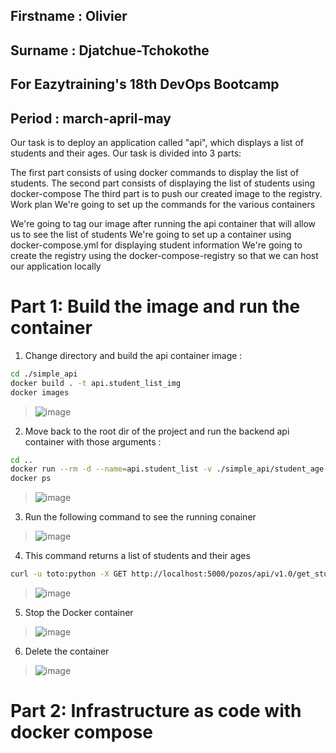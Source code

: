 ## Firstname : Olivier

## Surname : Djatchue-Tchokothe

## For Eazytraining's 18th DevOps Bootcamp

## Period : march-april-may

Our task is to deploy an application called "api", which displays a list of students and their ages. Our task is divided into 3 parts:

The first part consists of using docker commands to display the list of students.
The second part consists of displaying the list of students using docker-compose
The third part is to push our created image to the registry.
Work plan
We're going to set up the commands for the various containers

We're going to tag our image after running the api container that will allow us to see the list of students
We're going to set up a container using docker-compose.yml for displaying student information
We're going to create the registry using the docker-compose-registry so that we can host our application locally


# Part 1: Build the image and run the container

1) Change directory and build the api container image :
```bash
cd ./simple_api
docker build . -t api.student_list_img
docker images
```
>![image](https://github.com/user-attachments/assets/2f6b6222-c8d0-42b3-9d64-5e76f31260d1)

2) Move back to the root dir of the project and run the backend api container with those arguments :

```bash
cd ..
docker run --rm -d --name=api.student_list -v ./simple_api/student_age.json:/data/student_age.json api.student_list.img
docker ps
```
>![image](https://github.com/user-attachments/assets/0d159e2c-f4e8-4f60-aada-8dd58ec8d55c)

3) Run the following command to see the running conainer

>![image](https://github.com/user-attachments/assets/41c00b03-5f7a-404c-99ed-189d967ead12)

4) This command returns a list of students and their ages
```bash
curl -u toto:python -X GET http://localhost:5000/pozos/api/v1.0/get_student_ages
```
>![image](https://github.com/user-attachments/assets/366d0509-3ecd-4980-ac24-c293fcf4d76d)
5) Stop the Docker container
>![image](https://github.com/user-attachments/assets/0c9f438d-cb83-431f-8011-6d00ddb56670)
6) Delete the container
>![image](https://github.com/user-attachments/assets/f7ef8309-3c3c-49fe-adbe-1ea95369c2c2)
# Part 2: Infrastructure as code with docker compose

